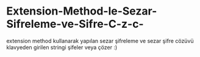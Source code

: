 # Extension-Method-le-Sezar-Sifreleme-ve-Sifre-C-z-c-
extension method kullanarak yapılan sezar şifreleme ve sezar şifre cözüvü klavyeden girilen stringi şifeler veya çözer :)
